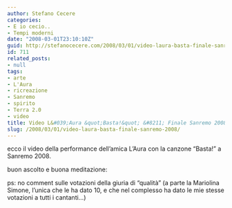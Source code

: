 ```yaml
---
author: Stefano Cecere
categories:
- E io cecio..
- Tempi moderni
date: "2008-03-01T23:10:10Z"
guid: http://stefanocecere.com/2008/03/01/video-laura-basta-finale-sanremo-2008/
id: 711
related_posts:
- null
tags:
- arte
- L'Aura
- ricreazione
- Sanremo
- spirito
- Terra 2.0
- video
title: Video L&#039;Aura &quot;Basta!&quot; &#8211; Finale Sanremo 2008
slug: /2008/03/01/video-laura-basta-finale-sanremo-2008/
---
```


ecco il video della performance dell&#8217;amica L&#8217;Aura con la canzone &#8220;Basta!&#8221; a Sanremo 2008.
  
buon ascolto e buona meditazione:

ps: no comment sulle votazioni della giuria di &#8220;qualità&#8221; (a parte la Mariolina Simone, l&#8217;unica che le ha dato 10, e che nel complesso ha dato le mie stesse votazioni a tutti i cantanti&#8230;)